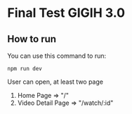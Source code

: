 # Final Test GIGIH 3.0
## How to run
You can use this command to run:
```
npm run dev
```

User can open, at least two page
1. Home Page => "/"
2. Video Detail Page => "/watch/:id"